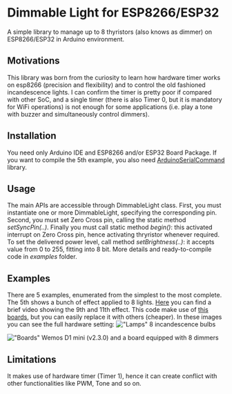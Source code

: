 # Dimmable Light for ESP8266/ESP32
A simple library to manage up to 8 thyristors (also knows as dimmer) on ESP8266/ESP32 in Arduino environment. 

## Motivations
This library was born from the curiosity to learn how hardware timer works on esp8266 (precision and flexibility) and to control the old fashioned incandescence lights. I can confirm the timer is pretty poor if compared with other SoC, and a single timer (there is also Timer 0, but it is mandatory for WiFi operations) is not enough for some applications (i.e. play a tone with buzzer and simultaneously control dimmers).

## Installation
You need only Arduino IDE and ESP8266 and/or ESP32 Board Package. If you want to compile the 5th example, you also need [ArduinoSerialCommand](https://github.com/kroimon/Arduino-SerialCommand) library.

## Usage
The main APIs are accessible through DimmableLight class. First, you must instantiate one or more DimmableLight, specifying the corresponding pin. Second, you must set Zero Cross pin, calling the static method *setSyncPin(..)*. Finally you must call static method *begin()*: this activated interrupt on Zero Cross pin, hence activating thryristor whenever required. To set the delivered power level, call method *setBrightness(..)*: it accepts value from 0 to 255, fitting into 8 bit. 
More details and ready-to-compile code in *examples* folder.

## Examples
There are 5 examples, enumerated from the simplest to the most complete. The 5th shows a bunch of effect applied to 8 lights. [Here](https://youtu.be/DRJcCIZw_Mw) you can find a brief video showing the 9th and 11th effect. This code make use of [this boards](https://www.ebay.it/itm/8CH-AC-LED-BULB-DIMMER-SSR-RELAY-110V-220V-SMART-HOME-ARDUINO-RASPBERRY/122631760038), but you can easily replace it with others (cheaper).
In these images you can see the full hardware setting:
!["Lamps"](https://i.ibb.co/zVBRB9k/IMG-4045.jpg "Lamps")
8 incandescence bulbs

!["Boards"](https://i.ibb.co/YN2Fktn/IMG-4041.jpg "Boards")
Wemos D1 mini (v2.3.0) and a board equipped with 8 dimmers

## Limitations
It makes use of hardware timer (Timer 1), hence it can create conflict with other functionalities like PWM, Tone and so on.
